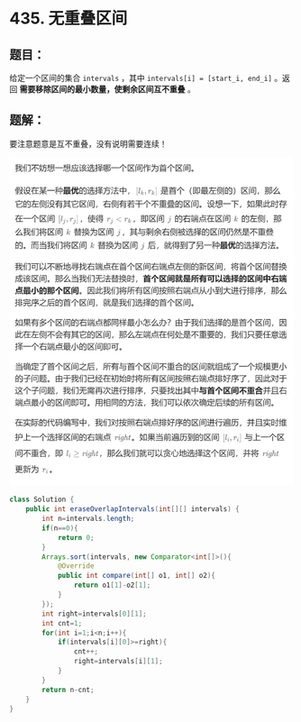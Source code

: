 # 435. 无重叠区间
## 题目：
给定一个区间的集合 `intervals` ，其中 `intervals[i] = [start_i, end_i]` 。返回 **需要移除区间的最小数量，使剩余区间互不重叠** 。
## 题解：
要注意题意是互不重叠，没有说明需要连续！

![](../图片/435.jpg)
```java
class Solution {
    public int eraseOverlapIntervals(int[][] intervals) {
        int n=intervals.length;
        if(n==0){
            return 0;
        }
        Arrays.sort(intervals, new Comparator<int[]>(){
            @Override
            public int compare(int[] o1, int[] o2){
                return o1[1]-o2[1];
            }
        });
        int right=intervals[0][1];
        int cnt=1;
        for(int i=1;i<n;i++){
            if(intervals[i][0]>=right){
                cnt++;
                right=intervals[i][1];
            }
        }
        return n-cnt;
    }
}
```
